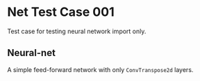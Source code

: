 # Net Test Case 001

Test case for testing neural network import only.

## Neural-net

A simple feed-forward network with only `ConvTranspose2d` layers.
